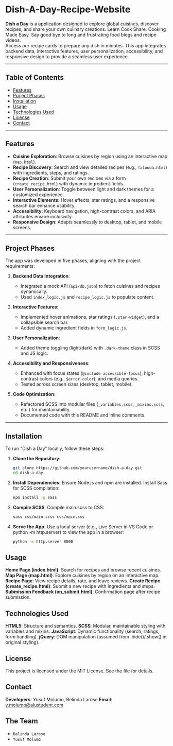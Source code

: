 # Dish-A-Day-Recipe-Website

**Dish a Day** is a  application designed to explore global cuisines, discover recipes, and share your own culinary creations. Learn Cook Share. Cooking Made Easy. Say good bye to long and frustrating food blogs and recipe videos.<br>Access our recipe cards to prepare any dish in minutes. This app integrates backend data, interactive features, user personalization, accessibility, and responsive design to provide a seamless user experience.

---

## Table of Contents
- [Features](#features)
- [Project Phases](#project-phases)
- [Installation](#installation)
- [Usage](#usage)
- [Technologies Used](#technologies-used)
- [License](#license)
- [Contact](#contact)

---

## Features
- **Cuisine Exploration**: Browse cuisines by region using an interactive map (`map.html`).
- **Recipe Discovery**: Search and view detailed recipes (e.g., `falooda.html`) with ingredients, steps, and ratings.
- **Recipe Creation**: Submit your own recipes via a form (`create_recipe.html`) with dynamic ingredient fields.
- **User Personalization**: Toggle between light and dark themes for a customized experience.
- **Interactive Elements**: Hover effects, star ratings, and a responsive search bar enhance usability.
- **Accessibility**: Keyboard navigation, high-contrast colors, and ARIA attributes ensure inclusivity.
- **Responsive Design**: Adapts seamlessly to desktop, tablet, and mobile screens.

---

## Project Phases
The app was developed in five phases, aligning with the project requirements:

1. **Backend Data Integration**:
   - Integrated a mock API (`api/db.json`) to fetch cuisines and recipes dynamically.
   - Used `index_logic.js` and `recipe_logic.js` to populate content.

2. **Interactive Features**:
   - Implemented hover animations, star ratings (`.star-widget`), and a collapsible search bar.
   - Added dynamic ingredient fields in `form_logic.js`.

3. **User Personalization**:
   - Added theme toggling (light/dark) with `.dark-theme` class in SCSS and JS logic.

4. **Accessibility and Responsiveness**:
   - Enhanced with focus states (`@include accessible-focus`), high-contrast colors (e.g., `$error-color`), and media queries.
   - Tested across screen sizes (desktop, tablet, mobile).

5. **Code Optimization**:
   - Refactored SCSS into modular files (`_variables.scss`, `_mixins.scss`, etc.) for maintainability.
   - Documented code with this README and inline comments.

---

## Installation
To run "Dish a Day" locally, follow these steps:

1. **Clone the Repository**:
   ```bash
   git clone https://github.com/yourusername/dish-a-day.git
   cd dish-a-day

2. **Install Dependencies**:
    Ensure Node.js and npm are installed.
    Install Sass for SCSS compilation:
    ```bash
    npm install -g sass

3. **Compile SCSS**:
    Compile main.scss to CSS:
    ```bash
    sass css/main.scss css/main.css

4. **Serve the App**:
    Use a local server (e.g., Live Server in VS Code or python -m http.server) to view the app in a browser:
    ```bash
    python -m http.server 8000

## Usage

**Home Page (index.html)**: Search for recipes and browse recent cuisines.
**Map Page (map.html)**: Explore cuisines by region on an interactive map.
**Recipe Page**: View recipe details, rate, and leave reviews.
**Create Recipe (create_recipe.html)**: Submit a new recipe with ingredients and steps.
**Submission Feedback (on_submit.html)**: Confirmation page after recipe submission.

## Technologies Used

**HTML5**: Structure and semantics.
**SCSS**: Modular, maintainable styling with variables and mixins.
**JavaScript**: Dynamic functionality (search, ratings, form handling).
**jQuery**: DOM manipulation (assumed from .hide()/.show() in original styling).

## License

This project is licensed under the MIT License. See the  file for details.

## Contact

**Developers**: Yusuf Molumo, Belinda Larose
**Email**: y.molumo@alustudent.com

## The Team

- `Belinda Larose`
- `Yusuf Molumo`

